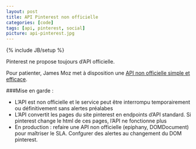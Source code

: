 ```yaml
---
layout: post
title: API Pinterest non officielle
categories: [code]
tags: [api, pinterest, social]
picture: api-pinterest.jpg
---
```

{% include JB/setup %}

Pinterest ne propose toujours d’API officielle.

Pour patienter, James Moz met à disposition une [API non officielle simple et efficace](http://pinterestapi.co.uk).

###Mise en garde :
- L’API est non officielle et le service peut être interrompu temporairement ou définitivement sans alertes préalabes
- L’API convertit les pages du site pinterest en endpoints d’API standard. Si pinterest change le html de ces pages, l’API ne fonctionne plus
- En production : refaire une API non officielle (epiphany, DOMDocument) pour maîtriser le SLA. Confgurer des alertes au changement du DOM pinterest.